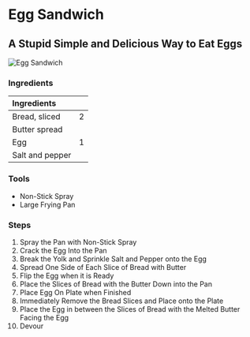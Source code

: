 # Egg Sandwich
## A Stupid Simple and Delicious Way to Eat Eggs

![Egg Sandwich](http://i.imgur.com/EO7GYmL.jpg "Egg Sandwich")

### Ingredients 
|Ingredients | |
|:-----------|:-----------|
| Bread, sliced | 2 |
| Butter spread |
| Egg| 1 |
| Salt and pepper |

### Tools
- Non-Stick Spray
- Large Frying Pan

### Steps

1. Spray the Pan with Non-Stick Spray
2. Crack the Egg Into the Pan
3. Break the Yolk and Sprinkle Salt and Pepper onto the Egg
4. Spread One Side of Each Slice of Bread with Butter
5. Flip the Egg when it is Ready
6. Place the Slices of Bread with the Butter Down into the Pan
7. Place Egg On Plate when Finished
8. Immediately Remove the Bread Slices and Place onto the Plate
9. Place the Egg in between the Slices of Bread with the Melted Butter Facing the Egg
10. Devour
